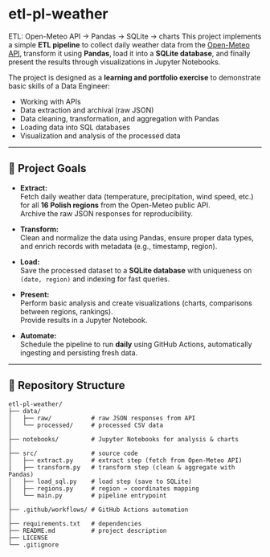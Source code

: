 # etl-pl-weather
ETL: Open-Meteo API → Pandas → SQLite → charts
This project implements a simple **ETL pipeline** to collect daily weather data from the [Open-Meteo API](https://open-meteo.com/), transform it using **Pandas**, load it into a **SQLite database**, and finally present the results through visualizations in Jupyter Notebooks.  

The project is designed as a **learning and portfolio exercise** to demonstrate basic skills of a Data Engineer:  
- Working with APIs  
- Data extraction and archival (raw JSON)  
- Data cleaning, transformation, and aggregation with Pandas  
- Loading data into SQL databases  
- Visualization and analysis of the processed data  

---

## 🎯 Project Goals

- **Extract:**  
  Fetch daily weather data (temperature, precipitation, wind speed, etc.) for all **16 Polish regions** from the Open-Meteo public API.  
  Archive the raw JSON responses for reproducibility.  

- **Transform:**  
  Clean and normalize the data using Pandas, ensure proper data types, and enrich records with metadata (e.g., timestamp, region).  

- **Load:**  
  Save the processed dataset to a **SQLite database** with uniqueness on `(date, region)` and indexing for fast queries.  

- **Present:**  
  Perform basic analysis and create visualizations (charts, comparisons between regions, rankings).  
  Provide results in a Jupyter Notebook.  

- **Automate:**  
  Schedule the pipeline to run **daily** using GitHub Actions, automatically ingesting and persisting fresh data.  

---

## 📂 Repository Structure


```text
etl-pl-weather/
├── data/
│   ├── raw/           # raw JSON responses from API
│   └── processed/     # processed CSV data
│
├── notebooks/         # Jupyter Notebooks for analysis & charts
│
├── src/               # source code
│   ├── extract.py     # extract step (fetch from Open-Meteo API)
│   ├── transform.py   # transform step (clean & aggregate with Pandas)
│   ├── load_sql.py    # load step (save to SQLite)
│   ├── regions.py     # region → coordinates mapping
│   └── main.py        # pipeline entrypoint
│
├── .github/workflows/ # GitHub Actions automation
│
├── requirements.txt   # dependencies
├── README.md          # project description
├── LICENSE
└── .gitignore